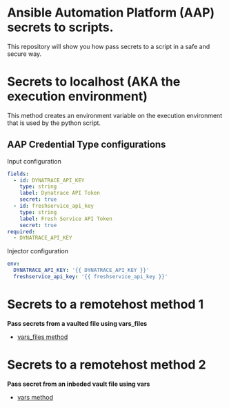 Ansible Automation Platform (AAP) secrets to scripts.
=========

This repository will show you how pass secrets to a script in a safe and secure way.

Secrets to localhost (AKA the execution environment)
=========

This method creates an environment variable on the execution environment that is used by the python script.

AAP Credential Type configurations
------------
Input configuration
```yaml
fields:
  - id: DYNATRACE_API_KEY
    type: string
    label: Dynatrace API Token
    secret: true
  - id: freshservice_api_key
    type: string
    label: Fresh Service API Token
    secret: true
required:
  - DYNATRACE_API_KEY
```
Injector configuration
```yaml
env:
  DYNATRACE_API_KEY: '{{ DYNATRACE_API_KEY }}'
  freshservice_api_key: '{{ freshservice_api_key }}'
```
Secrets to a remotehost method 1
=========

**Pass secrets from a vaulted file using vars_files**
- [vars_files method]( https://github.com/ericcames/aap.secrets-scripts/blob/main/playbooks/python_secrets_remotehost_method_1.yml "var_files method")

Secrets to a remotehost method 2
=========

**Pass secret from an inbeded vault file using vars**
- [vars method]( https://github.com/ericcames/aap.secrets-scripts/blob/main/playbooks/python_secrets_remotehost_method_2.yml "vars method")